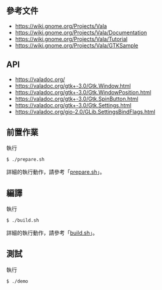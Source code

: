 
## 參考文件

* https://wiki.gnome.org/Projects/Vala
* https://wiki.gnome.org/Projects/Vala/Documentation
* https://wiki.gnome.org/Projects/Vala/Tutorial
* https://wiki.gnome.org/Projects/Vala/GTKSample


## API

* https://valadoc.org/
* https://valadoc.org/gtk+-3.0/Gtk.Window.html
* https://valadoc.org/gtk+-3.0/Gtk.WindowPosition.html
* https://valadoc.org/gtk+-3.0/Gtk.SpinButton.html
* https://valadoc.org/gtk+-3.0/Gtk.Settings.html
* https://valadoc.org/gio-2.0/GLib.SettingsBindFlags.html


## 前置作業

執行

``` sh
$ ./prepare.sh
```

詳細的執行動作，請參考「[prepare.sh](prepare.sh)」。


## 編譯

執行

``` sh
$ ./build.sh
```

詳細的執行動作，請參考「[build.sh](build.sh)」。


## 測試

執行

``` sh
$ ./demo
```
